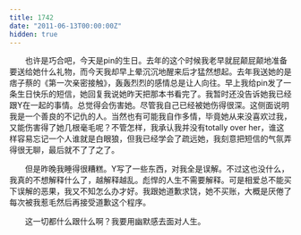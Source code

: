 ```yaml
---
title: 1742
date: "2011-06-13T00:00:00Z"
hidden: true
---
```

　　也许是巧合吧，今天是pin的生日。去年的这个时候我老早就屁颠屁颠地准备要送给她什么礼物，而今天我却早上晕沉沉地醒来后才猛然想起。去年我送她的是痞子蔡的《第一次亲密接触》，轰轰烈烈的感情总是让人向往。早上我给pin发了一条生日快乐的短信，她回复我说她昨天把那本书看完了。我暂时还没告诉她我已经跟Y在一起的事情。总觉得会伤害她。尽管我自己已经被她伤得很深。这侧面说明我是一个善良的不记仇的人。当然也有可能我自作多情，毕竟她从来没喜欢过我，又能伤害得了她几根毫毛呢？不管怎样，我承认我并没有totally over her，谁这样容易忘记一个人谁就是白眼狼，但我已经学会了疏远她，我刻意把短信的气氛弄得很无聊，最后就不了了之了。

　　但是昨晚我睡得很糟糕。Y写了一些东西，对我全是误解。不过这也没什么，我真的不想解释什么了，越解释越乱。彪悍的人生不需要解释。可是相爱总不能买下误解的恶果，我又不知怎么办才好。我跟她道歉求饶，她不买账，大概是厌倦了每次被我惹毛然后再接受道歉这个程序。

　　这一切都什么跟什么啊？我要用幽默感去面对人生。